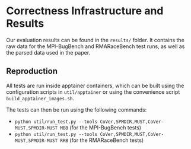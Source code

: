 # Correctness Infrastructure and Results

Our evaluation results can be found in the `results/` folder.
It contains the raw data for the MPI-BugBench and RMARaceBench test runs,
as well as the parsed data used in the paper.

## Reproduction

All tests are run inside apptainer containers, which can be built using the configuration scripts in `util/apptainer` or
using the convenience script `build_apptainer_images.sh`.

The tests can then be run using the following commands:
- `python util/run_test.py --tools CoVer,SPMDIR,MUST,CoVer-MUST,SPMDIR-MUST MBB` (for the MPI-BugBench tests)
- `python util/run_test.py --tools CoVer,SPMDIR,MUST,CoVer-MUST,SPMDIR-MUST RRB` (for the RMARaceBench tests)
